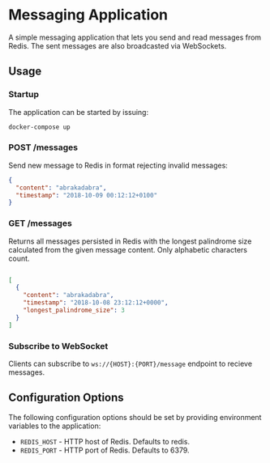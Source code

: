 # Messaging Application
A simple messaging application that lets you send and read messages from Redis. The sent messages are also broadcasted via WebSockets. 

## Usage
### Startup
The application can be started by issuing:
```bash
docker-compose up
```
### POST /messages
Send new message to Redis in format rejecting invalid messages:
```json
{
  "content": "abrakadabra",
  "timestamp": "2018-10-09 00:12:12+0100"
}
```
### GET /messages
Returns all messages persisted in Redis with the longest palindrome size calculated from the given message content. Only alphabetic characters count.
```json

[
  {
    "content": "abrakadabra",
    "timestamp": "2018-10-08 23:12:12+0000",
    "longest_palindrome_size": 3
  }
]
```

### Subscribe to WebSocket
Clients can subscribe to `ws://{HOST}:{PORT}/message` endpoint to recieve messages.

## Configuration Options

The following configuration options should be set by providing environment variables to the application:
* `REDIS_HOST` - HTTP host of Redis. Defaults to redis.
* `REDIS_PORT` - HTTP port of Redis. Defaults to 6379.
